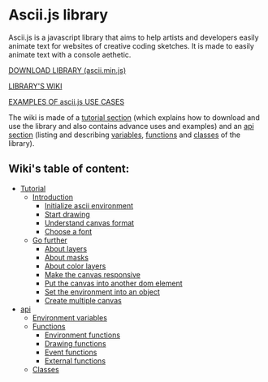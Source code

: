 # Ascii.js library

Ascii.js is a javascript library that aims to help artists and developers easily
animate text for websites of creative coding sketches.
It is made to easily animate text with a console aethetic.

[DOWNLOAD LIBRARY (ascii.min.js)](https://gitlab.com/cactusfluo/ascii.js/-/raw/master/ascii.min.js?inline=false)

[LIBRARY'S WIKI](https://gitlab.com/cactusfluo/ascii.js/-/wikis/home)

[EXAMPLES OF ascii.js USE CASES](https://codepen.io/collection/nwPYPa)


The wiki is made of a
[tutorial section](https://gitlab.com/cactusfluo/ascii.js/-/wikis/tutorial/tutorial)
(which explains how to download and use the library and also contains advance
uses and examples) and an
[api section](https://gitlab.com/cactusfluo/ascii.js/-/wikis/api/api)
(listing and describing
[variables](https://gitlab.com/cactusfluo/ascii.js/-/wikis/api/environment-variables),
[functions](https://gitlab.com/cactusfluo/ascii.js/-/wikis/api/functions) and
[classes](https://gitlab.com/cactusfluo/ascii.js/-/wikis/api/classes)
of the library).

## Wiki's table of content:

- [Tutorial](https://gitlab.com/cactusfluo/ascii.js/-/wikis/tutorial/tutorial)
	- [Introduction](https://gitlab.com/cactusfluo/ascii.js/-/wikis/tutorial/introduction/introduction)
		- [Initialize ascii environment](https://gitlab.com/cactusfluo/ascii.js/-/wikis/tutorial/introduction/initialize-ascii-environment)
		- [Start drawing](https://gitlab.com/cactusfluo/ascii.js/-/wikis/tutorial/introduction/start-drawing)
		- [Understand canvas format](https://gitlab.com/cactusfluo/ascii.js/-/wikis/tutorial/introduction/understand-canvas-format)
		- [Choose a font](https://gitlab.com/cactusfluo/ascii.js/-/wikis/tutorial/introduction/choose-a-font)
	- [Go further](https://gitlab.com/cactusfluo/ascii.js/-/wikis/tutorial/go-further/go-further)
		- [About layers](https://gitlab.com/cactusfluo/ascii.js/-/wikis/tutorial/go-further/about-layers)
		- [About masks](https://gitlab.com/cactusfluo/ascii.js/-/wikis/tutorial/go-further/about-masks)
		- [About color layers](https://gitlab.com/cactusfluo/ascii.js/-/wikis/tutorial/go-further/about-color-layers)
		- [Make the canvas responsive](https://gitlab.com/cactusfluo/ascii.js/-/wikis/tutorial/go-further/make-the-canvas-responsive)
		- [Put the canvas into another dom element](https://gitlab.com/cactusfluo/ascii.js/-/wikis/tutorial/go-further/put-the-canvas-into-another-dom-element)
		- [Set the environment into an object](https://gitlab.com/cactusfluo/ascii.js/-/wikis/tutorial/go-further/set-the-environment-into-an-object)
		- [Create multiple canvas](https://gitlab.com/cactusfluo/ascii.js/-/wikis/tutorial/go-further/create-multiple-canvas)
- [api](https://gitlab.com/cactusfluo/ascii.js/-/wikis/api/api)
	- [Environment variables](https://gitlab.com/cactusfluo/ascii.js/-/wikis/api/environment-variables)
	- [Functions](https://gitlab.com/cactusfluo/ascii.js/-/wikis/api/functions)
		- [Environment functions](https://gitlab.com/cactusfluo/ascii.js/-/wikis/api/environment-functions)
		- [Drawing functions](https://gitlab.com/cactusfluo/ascii.js/-/wikis/api/drawing-functions)
		- [Event functions](https://gitlab.com/cactusfluo/ascii.js/-/wikis/api/event-functions)
		- [External functions](https://gitlab.com/cactusfluo/ascii.js/-/wikis/api/external-functions)
	- [Classes](https://gitlab.com/cactusfluo/ascii.js/-/wikis/api/classes)
